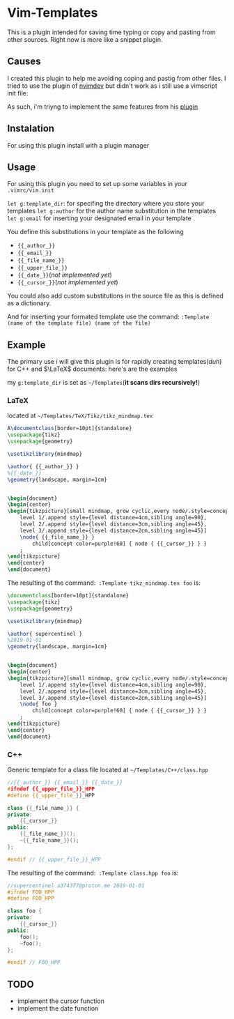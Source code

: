 # Vim-Templates

This is a plugin intended for saving time typing or copy and pasting
from other sources. Right now is more like a snippet plugin.

## Causes

I created this plugin to help me avoiding coping and pastig from other files.
I tried to use the plugin of [nvimdev](https://github.com/nvimdev) but didn't work as i still use a vimscript init file.

As such, i'm triyng to implement the same features from his [plugin](https://github.com/nvimdev/template.nvim)

## Instalation

For using this plugin install with a plugin manager

## Usage

For using this plugin you need to set up some variables in your `.vimrc/vim.init`

`let g:template_dir`: for specifing the directory where you store your templates
`let g:author` for the author name substitution in the templates
`let g:email` for inserting your designated email in your template

You define this substitutions in your template as the following

- `{{_author_}}`
- `{{_email_}}`
- `{{_file_name_}}`
- `{{_upper_file_}}`
- `{{_date_}}`(*not implemented  yet*)
- `{{_cursor_}}`(*not implemented  yet*)

You could also add custom substitutions in the source file as this is defined as a dictionary.

And for inserting your formated template use the command:
`:Template (name of the template file) (name of the file)`
## Example

The primary use i will give this plugin is for rapidly creating templates(*duh*)
for C++ and $\LaTeX$ documents: here's are the examples

my `g:template_dir` is set as `~/Templates`(**it scans dirs recursively!**)

### LaTeX

located at `~/Templates/TeX/Tikz/tikz_mindmap.tex`

```latex
A\documentclass[border=10pt]{standalone}
\usepackage{tikz}
\usepackage{geometry}

\usetikzlibrary{mindmap}

\author{ {{_author_}} }
%{{_date_}}
\geometry{landscape, margin=1cm}


\begin{document}
\begin{center}
\begin{tikzpicture}[small mindmap, grow cyclic,every node/.style=concept, concept color=red!80, text=black!90,
    level 1/.append style={level distance=4cm,sibling angle=90},
    level 2/.append style={level distance=3cm,sibling angle=45},
    level 3/.append style={level distance=2cm,sibling angle=45}]
    \node{ {{_file_name_}} }
        child[concept color=purple!60] { node { {{_cursor_}} } }
    ;
\end{tikzpicture}
\end{center}
\end{document}
```

The resulting of the command:` :Template tikz_mindmap.tex foo` is:

```latex
\documentclass[border=10pt]{standalone}
\usepackage{tikz}
\usepackage{geometry}

\usetikzlibrary{mindmap}

\author{ supercentinel }
%2019-01-01
\geometry{landscape, margin=1cm}


\begin{document}
\begin{center}
\begin{tikzpicture}[small mindmap, grow cyclic,every node/.style=concept, concept color=red!80, text=black!90,
    level 1/.append style={level distance=4cm,sibling angle=90},
    level 2/.append style={level distance=3cm,sibling angle=45},
    level 3/.append style={level distance=2cm,sibling angle=45}]
    \node{ foo }
        child[concept color=purple!60] { node { {{_cursor_}} } }
    ;
\end{tikzpicture}
\end{center}
\end{document}
```

### C++

Generic template for a class file located at `~/Templates/C++/class.hpp`

```cpp
//{{_author_}} {{_email_}} {{_date_}}
#ifndef {{_upper_file_}}_HPP
#define {{_upper_file_}}_HPP

class {{_file_name_}} {
private:
    {{_cursor_}}
public:
    {{_file_name_}}();
    ~{{_file_name_}}();
};

#endif // {{_upper_file_}}_HPP
```

The resulting of the command:` :Template class.hpp foo` is:

```cpp
//supercentinel a374377@proton.me 2019-01-01
#ifndef FOO_HPP
#define FOO_HPP

class foo {
private:
    {{_cursor_}}
public:
    foo();
    ~foo();
};

#endif // FOO_HPP
```

## TODO

- implement the cursor function
- implement the date function
